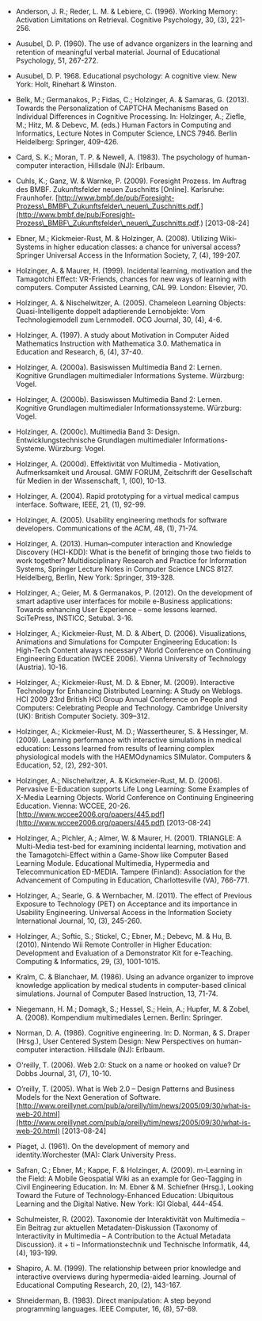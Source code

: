 <!-- filename: 99_Literatur.md -->
<!-- title: Literatur -->

- Anderson, J. R.; Reder, L. M. & Lebiere, C. (1996). Working Memory: Activation Limitations on Retrieval. Cognitive Psychology, 30, (3), 221-256.

- Ausubel, D. P. (1960). The use of advance organizers in the learning and retention of meaningful verbal material. Journal of Educational Psychology, 51, 267-272.

- Ausubel, D. P. 1968. Educational psychology: A cognitive view. New York: Holt, Rinehart & Winston.

- Belk, M.; Germanakos, P.; Fidas, C.; Holzinger, A. & Samaras, G. (2013). Towards the Personalization of CAPTCHA Mechanisms Based on Individual Differences in Cognitive Processing. In: Holzinger, A.; Ziefle, M.; Hitz, M. & Debevc, M. (eds.) Human Factors in Computing and Informatics, Lecture Notes in Computer Science, LNCS 7946. Berlin Heidelberg: Springer, 409-426.

- Card, S. K.; Moran, T. P. & Newell, A. (1983). The psychology of human-computer interaction, Hillsdale (NJ): Erlbaum.

- Cuhls, K.; Ganz, W. & Warnke, P. (2009). Foresight Prozess. Im Auftrag des BMBF. Zukunftsfelder neuen Zuschnitts \[Online]. Karlsruhe: Fraunhofer. [http://www.bmbf.de/pub/Foresight-Prozess\_BMBF\_Zukunftsfelder\_neuen\_Zuschnitts.pdf.](http://www.bmbf.de/pub/Foresight-Prozess\_BMBF\_Zukunftsfelder\_neuen\_Zuschnitts.pdf.) \[2013-08-24]

- Ebner, M.; Kickmeier-Rust, M. & Holzinger, A. (2008). Utilizing Wiki-Systems in higher education classes: a chance for universal access? Springer Universal Access in the Information Society, 7, (4), 199-207.

- Holzinger, A. & Maurer, H. (1999). Incidental learning, motivation and the Tamagotchi Effect: VR-Friends, chances for new ways of learning with computers. Computer Assisted Learning, CAL 99. London: Elsevier, 70.

- Holzinger, A. & Nischelwitzer, A. (2005). Chameleon Learning Objects: Quasi-Intelligente doppelt adaptierende Lernobjekte: Vom Technologiemodell zum Lernmodell. OCG Journal, 30, (4), 4-6.

- Holzinger, A. (1997). A study about Motivation in Computer Aided Mathematics Instruction with Mathematica 3.0. Mathematica in Education and Research, 6, (4), 37-40.

- Holzinger, A. (2000a). Basiswissen Multimedia Band 2: Lernen. Kognitive Grundlagen multimedialer Informations Systeme. Würzburg: Vogel.

- Holzinger, A. (2000b). Basiswissen Multimedia Band 2: Lernen. Kognitive Grundlagen multimedialer Informationssysteme. Würzburg: Vogel.

- Holzinger, A. (2000c). Multimedia Band 3: Design. Entwicklungstechnische Grundlagen multimedialer Informations-Systeme. Würzburg: Vogel.

- Holzinger, A. (2000d). Effektivität von Multimedia - Motivation, Aufmerksamkeit und Arousal. GMW FORUM, Zeitschrift der Gesellschaft für Medien in der Wissenschaft, 1, (00), 10-13.

- Holzinger, A. (2004). Rapid prototyping for a virtual medical campus interface. Software, IEEE, 21, (1), 92-99.

- Holzinger, A. (2005). Usability engineering methods for software developers. Communications of the ACM, 48, (1), 71-74.

- Holzinger, A. (2013). Human–computer interaction and Knowledge Discovery (HCI-KDD): What is the benefit of bringing those two fields to work together? Multidisciplinary Research and Practice for Information Systems, Springer Lecture Notes in Computer Science LNCS 8127. Heidelberg, Berlin, New York: Springer, 319-328.

- Holzinger, A.; Geier, M. & Germanakos, P. (2012). On the development of smart adaptive user interfaces for mobile e-Business applications: Towards enhancing User Experience – some lessons learned. SciTePress, INSTICC, Setubal. 3-16.

- Holzinger, A.; Kickmeier-Rust, M. D. & Albert, D. (2006). Visualizations, Animations and Simulations for Computer Engineering Education: Is High-Tech Content always necessary? World Conference on Continuing Engineering Education (WCEE 2006). Vienna University of Technology (Austria). 10-16.

- Holzinger, A.; Kickmeier-Rust, M. D. & Ebner, M. (2009). Interactive Technology for Enhancing Distributed Learning: A Study on Weblogs. HCI 2009 23rd British HCI Group Annual Conference on People and Computers: Celebrating People and Technology. Cambridge University (UK): British Computer Society. 309–312.

- Holzinger, A.; Kickmeier-Rust, M. D.; Wassertheurer, S. & Hessinger, M. (2009). Learning performance with interactive simulations in medical education: Lessons learned from results of learning complex physiological models with the HAEMOdynamics SIMulator. Computers & Education, 52, (2), 292-301.

- Holzinger, A.; Nischelwitzer, A. & Kickmeier-Rust, M. D. (2006). Pervasive E-Education supports Life Long Learning: Some Examples of X-Media Learning Objects. World Conference on Continuing Engineering Education. Vienna: WCCEE, 20-26. [http://www.wccee2006.org/papers/445.pdf](http://www.wccee2006.org/papers/445.pdf) \[2013-08-24]

- Holzinger, A.; Pichler, A.; Almer, W. & Maurer, H. (2001). TRIANGLE: A Multi-Media test-bed for examining incidental learning, motivation and the Tamagotchi-Effect within a Game-Show like Computer Based Learning Module. Educational Multimedia, Hypermedia and Telecommunication ED-MEDIA. Tampere (Finland): Association for the Advancement of Computing in Education, Charlottesville (VA), 766-771.

- Holzinger, A.; Searle, G. & Wernbacher, M. (2011). The effect of Previous Exposure to Technology (PET) on Acceptance and its importance in Usability Engineering. Universal Access in the Information Society International Journal, 10, (3), 245-260.

- Holzinger, A.; Softic, S.; Stickel, C.; Ebner, M.; Debevc, M. & Hu, B. (2010). Nintendo Wii Remote Controller in Higher Education: Development and Evaluation of a Demonstrator Kit for e-Teaching. Computing & Informatics, 29, (3), 1001-1015.

- Kralm, C. & Blanchaer, M. (1986). Using an advance organizer to improve knowledge application by medical students in computer-based clinical simulations. Journal of Computer Based Instruction, 13, 71-74.

- Niegemann, H. M.; Domagk, S.; Hessel, S.; Hein, A.; Hupfer, M. & Zobel, A. (2008). Kompendium multimediales Lernen. Berlin: Springer.

- Norman, D. A. (1986). Cognitive engineering. In: D. Norman, & S. Draper (Hrsg.), User Centered System Design: New Perspectives on human-computer interaction. Hillsdale (NJ): Erlbaum.

- O'reilly, T. (2006). Web 2.0: Stuck on a name or hooked on value? Dr Dobbs Journal, 31, (7), 10-10.

- O’reilly, T. (2005). What is Web 2.0 – Design Patterns and Business Models for the Next Generation of Software. [http://www.oreillynet.com/pub/a/oreilly/tim/news/2005/09/30/what-is-web-20.html](http://www.oreillynet.com/pub/a/oreilly/tim/news/2005/09/30/what-is-web-20.html) \[2013-08-24]

- Piaget, J. (1961). On the development of memory and identity.Worchester (MA): Clark University Press.

- Safran, C.; Ebner, M.; Kappe, F. & Holzinger, A. (2009). m-Learning in the Field: A Mobile Geospatial Wiki as an example for Geo-Tagging in Civil Engineering Education. In: M. Ebner & M. Schiefner (Hrsg.), Looking Toward the Future of Technology-Enhanced Education: Ubiquitous Learning and the Digital Native. New York: IGI Global, 444-454.

- Schulmeister, R. (2002). Taxonomie der Interaktivität von Multimedia – Ein Beitrag zur aktuellen Metadaten-Diskussion (Taxonomy of Interactivity in Multimedia – A Contribution to the Actual Metadata Discussion). it + ti – Informationstechnik und Technische Informatik, 44, (4), 193-199.

- Shapiro, A. M. (1999). The relationship between prior knowledge and interactive overviews during hypermedia-aided learning. Journal of Educational Computing Research, 20, (2), 143-167.

- Shneiderman, B. (1983). Direct manipulation: A step beyond programming languages. IEEE Computer, 16, (8), 57-69.
